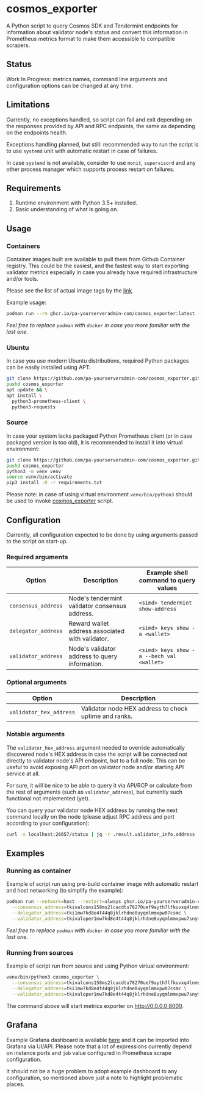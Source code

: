 # cosmos_exporter

A Python script to query Cosmos SDK and Tendermint endpoints for information
about validator node's status and convert this information in Prometheus
metrics format to make them accessible to compatible scrapers.

## Status

Work In Progress: metrics names, command line arguments and configuration
options can be changed at any time.

## Limitations

Currently, no exceptions handled, so script can fail and exit depending on
the responses provided by API and RPC endpoints, the same as depending on
the endpoints health.

Exceptions handling planned, but still: recommended way to run the script
is to use `systemd` unit with automatic restart in case of failures.

In case `systemd` is not available, consider to use `monit`, `supervisord`
and any other process manager which supports process restart on failures.

## Requirements

1. Runtime environment with Python 3.5+ installed.
2. Basic understanding of what is going on.

## Usage

### Containers

Container images built are available to pull them from Github Container registry.
This could be the easiest, and the fastest way to start exporting validator metrics
especially in case you already have required infrastructure and/or tools.

Please see the list of actual image tags by the [link][images].

Example usage:

```bash
podman run --rm ghcr.io/pa-yourserveradmin-com/cosmos_exporter:latest --help
```

_Feel free to replace `podman` with `docker` in case you more familiar with the last one._

### Ubuntu

In case you use modern Ubuntu distributions, required Python packages can be
easily installed using APT:

```bash
git clone https://github.com/pa-yourserveradmin-com/cosmos_exporter.git
pushd cosmos_exporter
apt update && \
apt install \
  python3-prometheus-client \
  python3-requests
```

### Source

In case your system lacks packaged Python Prometheus client (or in case packaged
version is too old), it is recommended to install it into virtual environment:

```bash
git clone https://github.com/pa-yourserveradmin-com/cosmos_exporter.git
pushd cosmos_exporter
python3 -m venv venv
source venv/bin/activate
pip3 install -U -r requirements.txt
```

Please note: in case of using virtual environment `venv/bin/python3` should be
used to invoke [cosmos_exporter](cosmos_exporter) script.

## Configuration

Currently, all configuration expected to be done by using arguments passed to
the script on start-up.

### Required arguments

| Option              | Description                                      | Example shell command to query values     |
|---------------------|--------------------------------------------------|-------------------------------------------|
| `consensus_address` | Node's tendermint validator consensus address.   | `<simd> tendermint show-address`          |
| `delegator_address` | Reward wallet address associated with validator. | `<simd> keys show -a <wallet>`            |
| `validator_address` | Node's validator address to query information.   | `<simd> keys show -a --bech val <wallet>` |

### Optional arguments

| Option                  | Description                                           |
|-------------------------|-------------------------------------------------------|
| `validator_hex_address` | Validator node HEX address to check uptime and ranks. |

### Notable arguments

The `validator_hex_address` argument needed to override automatically discovered
node's HEX address in case the script will be connected not directly to validator
node's API endpoint, but to a full node. This can be useful to avoid exposing API
port on validator node and/or starting API service at all.

For sure, it will be nice to be able to query it via API/RCP or calculate from the
rest of arguments (such as `validator_address`), but currently such functional not
implemented (yet).

You can query your validator node HEX address by running the next command locally
on the node (please adjust RPC address and port according to your configuration):

```bash
curl -s localhost:26657/status | jq -r .result.validator_info.address
```

## Examples

### Running as container

Example of script run using pre-build container image with automatic
restart and host networking (to simplify the example):

```bash
podman run --network=host --restart=always ghcr.io/pa-yourserveradmin-com/cosmos_exporter:latest \
  --consensus_address=tkivalcons158ms2lcacdtu78270uef9ayth7lfkuvxq4lnms \
  --delegator_address=tki1mw7kd8e4t44q8jklrhdne8uyqmlmmxpw07csmc \
  --validator_address=tkivaloper1mw7kd8e4t44q8jklrhdne8uyqmlmmxpwu7snym
```

_Feel free to replace `podman` with `docker` in case you more familiar with the last one._

### Running from sources

Example of script run from source and using Python virtual environment:

```bash
venv/bin/python3 cosmos_exporter \
  --consensus_address=tkivalcons158ms2lcacdtu78270uef9ayth7lfkuvxq4lnms \
  --delegator_address=tki1mw7kd8e4t44q8jklrhdne8uyqmlmmxpw07csmc \
  --validator_address=tkivaloper1mw7kd8e4t44q8jklrhdne8uyqmlmmxpwu7snym
```

The command above will start metrics exporter on http://0.0.0.0:8000.

## Grafana

Example Grafana dashboard is available [here](example-testnet.json) and it can be
imported into Grafana via UI/API. Please note that a lot of expressions currently
depend on instance ports and `job` value configured in Prometheus scrape configuration.

It should not be a huge problem to adopt example dashboard to any configuration, so
mentioned above just a note to highlight problematic places.

[images]: https://github.com/pa-yourserveradmin-com/cosmos_exporter/pkgs/container/cosmos_exporter
